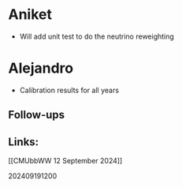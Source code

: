 
# Aniket
- Will add unit test to do the neutrino reweighting

# Alejandro
- Calibration results for all years

## Follow-ups


## Links: 
[[CMUbbWW 12 September 2024]]


202409191200
